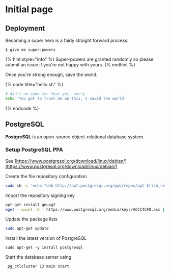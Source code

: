 # Initial page

## Deployment

Becoming a super hero is a fairly straight forward process:

```
$ give me super-powers
```

{% hint style="info" %}
 Super-powers are granted randomly so please submit an issue if you're not happy with yours.
{% endhint %}

Once you're strong enough, save the world:

{% code title="hello.sh" %}
```bash
# Ain't no code for that yet, sorry
echo 'You got to trust me on this, I saved the world'
```
{% endcode %}

## PostgreSQL 

**PostgreSQL** is an open-source object-relational database system.  

### Setup PostgreSQL PPA

See [https://www.postgresql.org/download/linux/debian/](https://www.postgresql.org/download/linux/debian/)

Create the file repository configuration

```bash
sudo sh -c 'echo "deb http://apt.postgresql.org/pub/repos/apt $(lsb_release -cs)-pgdg main" > /etc/apt/sources.list.d/pgdg.list'
```

Import the repository signing key

```bash
apt-get install gnupg2
wget --quiet -O - https://www.postgresql.org/media/keys/ACCC4CF8.asc | sudo apt-key add -
```

Update the package lists

```bash
sudo apt-get update
```

Install the latest version of PostgreSQL

```text
sudo apt-get -y install postgresql
```

Start the database server using

```text
 pg_ctlcluster 13 main start
```



